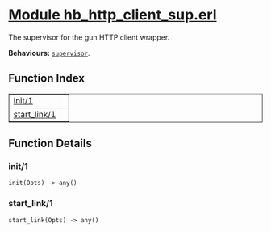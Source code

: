 # [Module hb_http_client_sup.erl](https://github.com/permaweb/HyperBEAM/blob/main/src/hb_http_client_sup.erl)




The supervisor for the gun HTTP client wrapper.

__Behaviours:__ [`supervisor`](supervisor.md).

<a name="index"></a>

## Function Index ##


<table width="100%" border="1" cellspacing="0" cellpadding="2" summary="function index"><tr><td valign="top"><a href="#init-1">init/1</a></td><td></td></tr><tr><td valign="top"><a href="#start_link-1">start_link/1</a></td><td></td></tr></table>


<a name="functions"></a>

## Function Details ##

<a name="init-1"></a>

### init/1 ###

`init(Opts) -> any()`

<a name="start_link-1"></a>

### start_link/1 ###

`start_link(Opts) -> any()`

